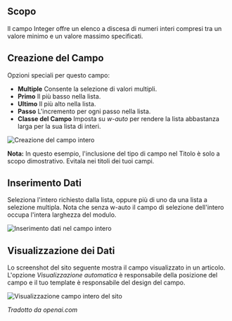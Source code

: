 <!-- Filename: J3.x:Adding_custom_fields/Integer_Field / Display title: Campo Intero -->

## Scopo

Il campo Integer offre un elenco a discesa di numeri interi compresi tra un valore minimo e un valore massimo specificati.

## Creazione del Campo

Opzioni speciali per questo campo:

- **Multiple** Consente la selezione di valori multipli.
- **Primo** Il più basso nella lista.
- **Ultimo** Il più alto nella lista.
- **Passo** L'incremento per ogni passo nella lista.
- **Classe del Campo** Imposta su *w-auto* per rendere la lista abbastanza larga per la sua lista di interi.

![Creazione del campo intero](../../../en/images/fields/fields-integer-edit.png)

**Nota:** In questo esempio, l'inclusione del tipo di campo nel Titolo è solo a scopo dimostrativo. Evitala nei titoli dei tuoi campi.

## Inserimento Dati

Seleziona l'intero richiesto dalla lista, oppure più di uno da una lista a selezione multipla. Nota che senza w-auto il campo di selezione dell'intero occupa l'intera larghezza del modulo.

![Inserimento dati nel campo intero](../../../en/images/fields/fields-integer-data-entry.png)

## Visualizzazione dei Dati

Lo screenshot del sito seguente mostra il campo visualizzato in un articolo. L'opzione *Visualizzazione automatica* è responsabile della posizione del campo e il tuo template è responsabile del design del campo.

![Visualizzazione campo intero del sito](../../../en/images/fields/fields-integer-site.png)

*Tradotto da openai.com*
